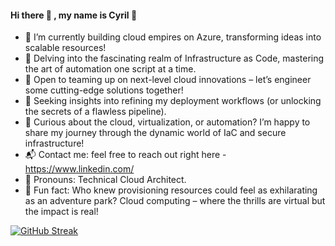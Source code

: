 #### Hi there 👋 , my name is Cyril 🙂

<!--

### Git is valuable because it allows you to track changes to your code over <span style="font-size: 1em;">time</span>


Here are some ideas to get you started:

- 🔭 I’m currently working on ...
- 🌱 I’m currently learning ...
- 👯 I’m looking to collaborate on ...
- 🤔 I’m looking for help with ...
- 💬 Ask me about ...
- 📫 How to reach me: ...
- 😄 Pronouns: ...
- ⚡ Fun fact: ...
-->

- 🚀 I’m currently building cloud empires on Azure, transforming ideas into scalable resources!
- 📖 Delving into the fascinating realm of Infrastructure as Code, mastering the art of automation one script at a time.
- 🤝 Open to teaming up on next-level cloud innovations – let’s engineer some cutting-edge solutions together!
- 🧩 Seeking insights into refining my deployment workflows (or unlocking the secrets of a flawless pipeline).
- 💬 Curious about the cloud, virtualization, or automation? I’m happy to share my journey through the dynamic world of IaC and secure infrastructure!
- 📬 Contact me: feel free to reach out right here - https://www.linkedin.com/
- 🌟 Pronouns: Technical Cloud Architect.
- 🎢 Fun fact: Who knew provisioning resources could feel as exhilarating as an adventure park? Cloud computing – where the thrills are virtual but the impact is real!

[![GitHub Streak](https://github-readme-streak-stats.herokuapp.com/?user=kunlesanni&theme=nightowl)](https://git.io/streak-stats)&nbsp; &nbsp; &nbsp; &nbsp; &nbsp;
<br>
<br>
<!--[![Top Langs](https://github-readme-stats.vercel.app/api/top-langs/?username=kunlesanni&layout=compact&card_width=445)](https://github.com/kunlesanni/github-readme-stats)-->



<!--![Top Langs](https://github-readme-stats.vercel.app/api/top-langs/?username=kunlesanni&hide=javascript,html)-->








